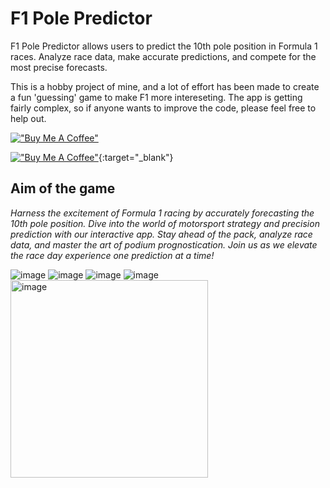 # F1 Pole Predictor
F1 Pole Predictor allows users to predict the 10th pole position in Formula 1 races. Analyze race data, make accurate predictions, and compete for the most precise forecasts.

This is a hobby project of mine, and a lot of effort has been made to create a fun 'guessing' game to make F1 more intereseting. 
The app is getting fairly complex, so if anyone wants to improve the code, please feel free to help out. 

[!["Buy Me A Coffee"](https://www.buymeacoffee.com/assets/img/custom_images/orange_img.png)]([https://www.buymeacoffee.com/FranktheTank)

[!["Buy Me A Coffee"](https://www.buymeacoffee.com/assets/img/custom_images/orange_img.png)](https://www.buymeacoffee.com/FranktheTank){:target="_blank"}

## Aim of the game

*Harness the excitement of Formula 1 racing by accurately forecasting the 10th pole position. Dive into the world of motorsport strategy and precision prediction with our interactive app. Stay ahead of the pack, analyze race data, and master the art of podium prognostication. Join us as we elevate the race day experience one prediction at a time!*


![image](https://github.com/frank-kusel/F1-pole-predictor/assets/47039743/f4cab980-9318-4743-bcb5-f20ebbf42dc6)
![image](https://github.com/frank-kusel/F1-pole-predictor/assets/47039743/c43b9304-5956-41bf-9681-380922201389)
![image](https://github.com/frank-kusel/F1-pole-predictor/assets/47039743/11413862-cd6c-4119-83a6-c781514a8a6e)
![image](https://github.com/frank-kusel/F1-pole-predictor/assets/47039743/9f687d48-51f4-48dd-a6b9-b4ae814fe9a8)
<img width="316" alt="image" src="https://github.com/frank-kusel/F1-pole-predictor/assets/47039743/999de8ff-af6f-4d3e-adfc-1f7614471a49">



